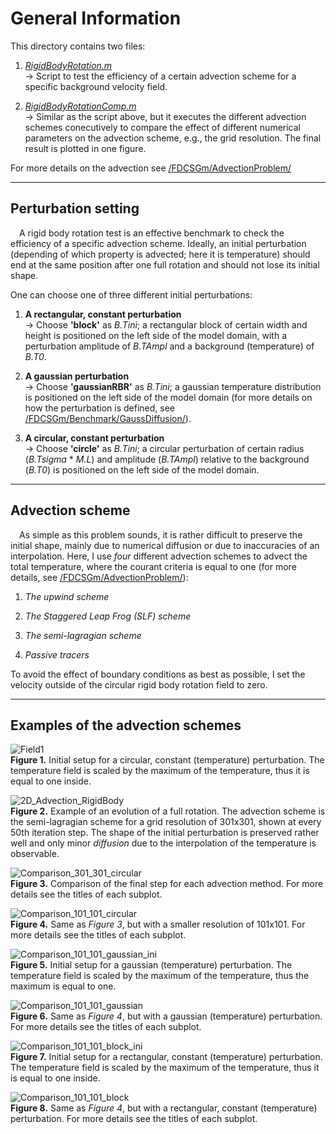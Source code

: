 # General Information

This directory contains two files: 

1. [*RigidBodyRotation.m*](https://github.com/LukasFuchs/FDCSGm/blob/main/Benchmark/RigidBodyRotation/RigidBodyRotation.m)<br>
    -> Script to test the efficiency of a certain advection scheme for a specific background velocity field.
   
2. [*RigidBodyRotationComp.m*](https://github.com/LukasFuchs/FDCSGm/blob/main/Benchmark/RigidBodyRotation/RigidBodyRotationComp.m)<br>
    -> Similar as the script above, but it executes the different advection schemes conecutively to compare the effect of different numerical parameters on the advection scheme, e.g., the grid resolution. The final result is plotted in one figure.

For more details on the advection see [/FDCSGm/AdvectionProblem/](https://github.com/LukasFuchs/FDCSGm/tree/main/AdvectionProblem)

-----------------------------------------------------------------

## Perturbation setting

&emsp;A rigid body rotation test is an effective benchmark to check the efficiency of a specific advection scheme. Ideally, an initial perturbation (depending of which property is advected; here it is temperature) should end at the same position after one full rotation and should not lose its initial shape. 

One can choose one of three different initial perturbations: 

1. **A rectangular, constant perturbation**<br>
    -> Choose **'block'** as *B.Tini*; a rectangular block of certain width and height is positioned on the left side of the model domain, with a perturbation amplitude of *B.TAmpl* and a background (temperature) of *B.T0*.<br>

2. **A gaussian perturbation**<br>
    -> Choose **'gaussianRBR'** as *B.Tini*; a gaussian temperature distribution is positioned on the left side of the model domain (for more details on how the perturbation is defined, see [/FDCSGm/Benchmark/GaussDiffusion/](https://github.com/LukasFuchs/FDCSGm/tree/main/Benchmark/GaussDiffusion)).<br>

4. **A circular, constant perturbation**<br>
    -> Choose **'circle'** as *B.Tini*; a circular perturbation of certain radius (*B.Tsigma* * *M.L*) and amplitude (*B.TAmpl*) relative to the background (*B.T0*) is positioned on the left side of the model domain.<br>

------------------

## Advection scheme

&emsp;As simple as this problem sounds, it is rather difficult to preserve the initial shape, mainly due to numerical diffusion or due to inaccuracies of an interpolation. Here, I use *four* different advection schemes to advect the total temperature, where the courant criteria is equal to one (for more details, see [/FDCSGm/AdvectionProblem/](https://github.com/LukasFuchs/FDCSGm/tree/main/AdvectionProblem)): 

1. *The upwind scheme*<br>
   
2. *The Staggered Leap Frog (SLF) scheme*<br>
   
3. *The semi-lagragian scheme*<br>
   
5. *Passive tracers*<br>
  
To avoid the effect of boundary conditions as best as possible, I set the velocity outside of the circular rigid body rotation field to zero. 

----------------------------------------------------

## Examples of the advection schemes

![Field1](https://github.com/LukasFuchs/FDCSGm/assets/25866942/7ce5423c-4aa8-45f6-a5b7-d1b7710f85b7)<br>
**Figure 1.** Initial setup for a circular, constant (temperature) perturbation. The temperature field is scaled by the maximum of the temperature, thus it is equal to one inside. 

![2D_Advection_RigidBody](https://github.com/LukasFuchs/FDCSGm/assets/25866942/81e45839-b93f-4631-ab39-70be21370ecb)<br>
**Figure 2.** Example of an evolution of a full rotation. The advection scheme is the semi-lagragian scheme for a grid resolution of 301x301, shown at every 50th iteration step. The shape of the initial perturbation is preserved rather well and only minor *diffusion* due to the interpolation of the temperature is observable. 

![Comparison_301_301_circular](https://github.com/LukasFuchs/FDCSGm/assets/25866942/9f1e4c1d-7cb7-4dfc-82a8-a1ee985f3caa)<br>
**Figure 3.** Comparison of the final step for each advection method. For more details see the titles of each subplot. 

![Comparison_101_101_circular](https://github.com/LukasFuchs/FDCSGm/assets/25866942/74ea95eb-854b-47b9-83f1-5f24dd5b6218)<br>
**Figure 4.** Same as *Figure 3*, but with a smaller resolution of 101x101. For more details see the titles of each subplot. 

![Comparison_101_101_gaussian_ini](https://github.com/LukasFuchs/FDCSGm/assets/25866942/7f0b01f6-a4b4-4a98-98f7-18e1aea797ee)<br>
**Figure 5.** Initial setup for a gaussian (temperature) perturbation. The temperature field is scaled by the maximum of the temperature, thus the maximum is equal to one.

![Comparison_101_101_gaussian](https://github.com/LukasFuchs/FDCSGm/assets/25866942/db56328b-de4d-4918-b18a-94804bc7575f)<br>
**Figure 6.** Same as *Figure 4*, but with a gaussian (temperature) perturbation. For more details see the titles of each subplot. 

![Comparison_101_101_block_ini](https://github.com/LukasFuchs/FDCSGm/assets/25866942/0483945e-69ad-4d1d-9c09-e8b5b6f3cd7e)<br>
**Figure 7.** Initial setup for a rectangular, constant (temperature) perturbation. The temperature field is scaled by the maximum of the temperature, thus it is equal to one inside.

![Comparison_101_101_block](https://github.com/LukasFuchs/FDCSGm/assets/25866942/14924353-0927-46b3-9ee8-d5b55960ff4b)<br>
**Figure 8.** Same as *Figure 4*, but with a rectangular, constant (temperature) perturbation. For more details see the titles of each subplot.

